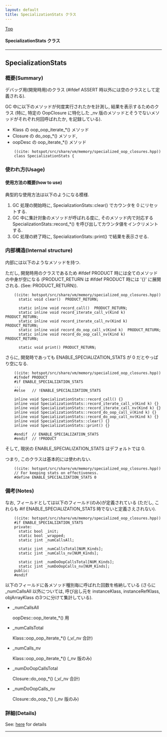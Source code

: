```yaml
---
layout: default
title: SpecializationStats クラス 
---
```

[Top](../index.html)

#### SpecializationStats クラス 



---
## <a name="nos79jVK1A" id="nos79jVK1A">SpecializationStats</a>

### 概要(Summary)
デバッグ用(開発時用)のクラス (#ifdef ASSERT 時以外には空のクラスとして定義される).

GC 中に以下のメソッドが何度実行されたかを計測し, 結果を表示するためのクラス
(特に, 特定の OopClosure に特化した _nv 版のメソッドとそうでないメソッドがそれぞれ何回呼ばれたか, を記録している).

  * Klass の oop_oop_iterate_*() メソッド
  * Closure の do_oop_*() メソッド, 
  * oopDesc の oop_iterate_*() メソッド


```
    ((cite: hotspot/src/share/vm/memory/specialized_oop_closures.hpp))
    class SpecializationStats {
```

### 使われ方(Usage)
#### 使用方法の概要(how to use)
典型的な使用方法は以下のようになる模様.

  1. GC 処理の開始時に, SpecializationStats::clear() でカウンタを 0 にリセットする.
  2. GC 中に集計対象のメソッドが呼ばれる度に, そのメソッド内で対応する SpecializationStats::record_*() を呼び出してカウンタ値をインクリメントする.
  3. GC 処理の終了時に, SpecializationStats::print() で結果を表示させる.

### 内部構造(Internal structure)
内部には以下のようなメソッドを持つ.

ただし, 開発時用のクラスであるため #ifdef PRODUCT 時には全てのメソッドの中身が空になる
(PRODUCT_RETURN は #ifdef PRODUCT 時には '{}' に展開される. (See: PRODUCT_RETURN)).


```
    ((cite: hotspot/src/share/vm/memory/specialized_oop_closures.hpp))
      static void clear()  PRODUCT_RETURN;
    
      static inline void record_call()  PRODUCT_RETURN;
      static inline void record_iterate_call_v(Kind k)  PRODUCT_RETURN;
      static inline void record_iterate_call_nv(Kind k)  PRODUCT_RETURN;
      static inline void record_do_oop_call_v(Kind k)  PRODUCT_RETURN;
      static inline void record_do_oop_call_nv(Kind k)  PRODUCT_RETURN;
    
      static void print() PRODUCT_RETURN;
```

さらに, 開発時であっても ENABLE_SPECIALIZATION_STATS が 0 だとやっぱり空になる.


```
    ((cite: hotspot/src/share/vm/memory/specialized_oop_closures.hpp))
    #ifndef PRODUCT
    #if ENABLE_SPECIALIZATION_STATS
    ...
    #else   // !ENABLE_SPECIALIZATION_STATS
    
    inline void SpecializationStats::record_call() {}
    inline void SpecializationStats::record_iterate_call_v(Kind k) {}
    inline void SpecializationStats::record_iterate_call_nv(Kind k) {}
    inline void SpecializationStats::record_do_oop_call_v(Kind k) {}
    inline void SpecializationStats::record_do_oop_call_nv(Kind k) {}
    inline void SpecializationStats::clear() {}
    inline void SpecializationStats::print() {}
    
    #endif  // ENABLE_SPECIALIZATION_STATS
    #endif  // !PRODUCT
```

そして, 現状の ENABLE_SPECIALIZATION_STATS はデフォルトでは 0.

つまり, このクラスは基本的には使われない.


```
    ((cite: hotspot/src/share/vm/memory/specialized_oop_closures.hpp))
    // For keeping stats on effectiveness.
    #define ENABLE_SPECIALIZATION_STATS 0
```

### 備考(Notes)
なお, フィールドとしては以下のフィールド(のみ)が定義されている
(ただし, これらも #if ENABLE_SPECIALIZATION_STATS 時でないと定義さえされない).


```
    ((cite: hotspot/src/share/vm/memory/specialized_oop_closures.hpp))
    #if ENABLE_SPECIALIZATION_STATS
    private:
      static bool _init;
      static bool _wrapped;
      static jint _numCallsAll;
    
      static jint _numCallsTotal[NUM_Kinds];
      static jint _numCalls_nv[NUM_Kinds];
    
      static jint _numDoOopCallsTotal[NUM_Kinds];
      static jint _numDoOopCalls_nv[NUM_Kinds];
    public:
    #endif
```

以下のフィールドに各メソッド種別毎に呼ばれた回数を格納している 
(さらに _numCallsAll 以外については, 
呼び出し元を instanceKlass, instanceRefKlass, objArrayKlass の3つに分けて集計している).

  * _numCallsAll
    
    oopDesc::oop_iterate_*() 用
    
  * _numCallsTotal
    
    Klass::oop_oop_iterate_*() (_v/_nv 合計)

  * _numCalls_nv
    
    Klass::oop_oop_iterate_*() (_nv 版のみ)
    
  * _numDoOopCallsTotal

    Closure::do_oop_*() (_v/_nv 合計)
    
  * _numDoOopCalls_nv

    Closure::do_oop_*() (_nv 版のみ)




### 詳細(Details)
See: [here](../doxygen/classSpecializationStats.html) for details

---
